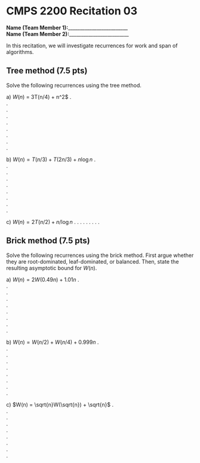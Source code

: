 # CMPS 2200  Recitation 03

**Name (Team Member 1):**_________________________  
**Name (Team Member 2):**_________________________

In this recitation, we will investigate recurrences for work and span of algorithms.

## Tree method (7.5 pts)
Solve the following recurrences using the tree method. 

a) $W(n)$ = 3T(n/4) + n^2$
.  
.  
.  
.  
.  
.  
.  
.  
.  


b) $W(n) = T(n/3)+ T(2n/3) + n \log n$
.  
.  
.  
.  
.  
.  
.  
.  
.  


c) $W(n) = 2T(n/2)+ n/ \log n$
.
.
.
.
.
.
.
.
.

## Brick method (7.5 pts)
Solve the following recurrences using the brick method. First argue
whether they are root-dominated, leaf-dominated, or balanced. Then,
state the resulting asymptotic bound for $W(n)$.

a) $W(n) = 2 W(0.49 n) + 1.01 n$
.  
.  
.  
.  
.  
.  
.  
.  
.  

b) $W(n) = W(n/2) + W(n/4) + 0.999n$
.  
.  
.  
.  
.  
.  
.  
.  
.  

c) $W(n) = \sqrt{n}W(\sqrt{n}) + \sqrt{n}$
.  
.  
.  
.  
.  
.  
.  
.  
.  

